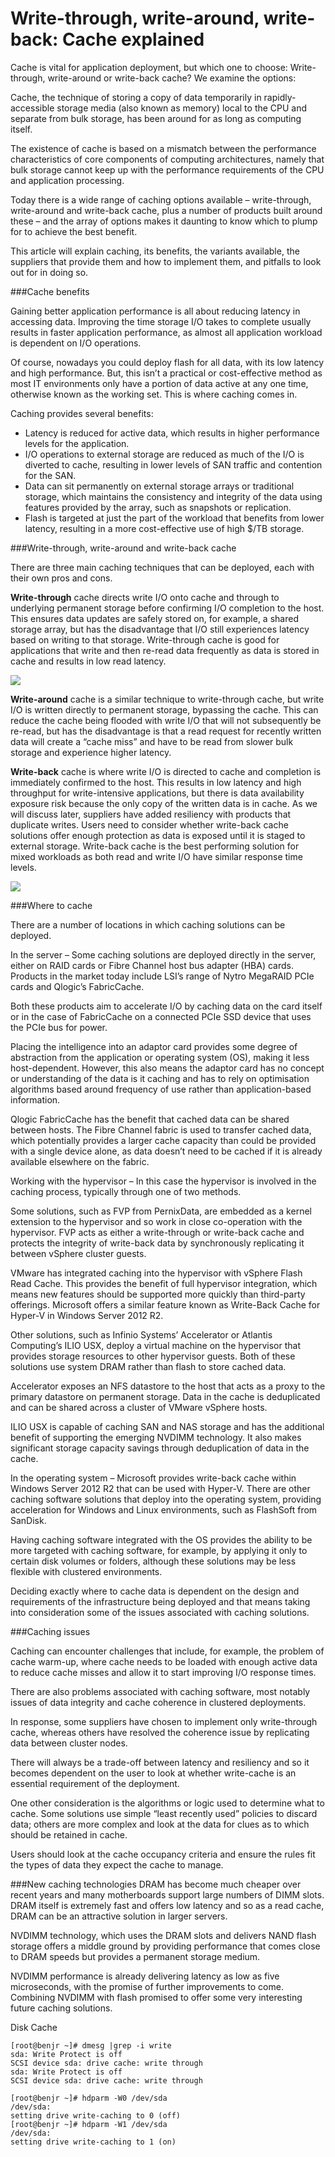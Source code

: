 # Write-through, write-around, write-back: Cache explained

Cache is vital for application deployment, but which one to choose: Write-through, write-around or write-back cache? We examine the options:

Cache, the technique of storing a copy of data temporarily in rapidly-accessible storage media (also known as memory) local to the CPU and separate from bulk storage, has been around for as long as computing itself.

The existence of cache is based on a mismatch between the performance characteristics of core components of computing architectures, namely that bulk storage cannot keep up with the performance requirements of the CPU and application processing.

Today there is a wide range of caching options available – write-through, write-around and write-back cache, plus a number of products built around these – and the array of options makes it daunting to know which to plump for to achieve the best benefit.

This article will explain caching, its benefits, the variants available, the suppliers that provide them and how to implement them, and pitfalls to look out for in doing so.

###Cache benefits

Gaining better application performance is all about reducing latency in accessing data. Improving the time storage I/O takes to complete usually results in faster application performance, as almost all application workload is dependent on I/O operations.

Of course, nowadays you could deploy flash for all data, with its low latency and high performance. But, this isn’t a practical or cost-effective method as most IT environments only have a portion of data active at any one time, otherwise known as the working set. This is where caching comes in.

Caching provides several benefits:

* Latency is reduced for active data, which results in higher performance levels for the application.
* I/O operations to external storage are reduced as much of the I/O is diverted to cache, resulting in lower levels of SAN traffic and contention for the SAN.
* Data can sit permanently on external storage arrays or traditional storage, which maintains the consistency and integrity of the data using features provided by the array, such as snapshots or replication.
* Flash is targeted at just the part of the workload that benefits from lower latency, resulting in a more cost-effective use of high $/TB storage.

###Write-through, write-around and write-back cache

There are three main caching techniques that can be deployed, each with their own pros and cons.

**Write-through** cache directs write I/O onto cache and through to underlying permanent storage before confirming I/O completion to the host. This ensures data updates are safely stored on, for example, a shared storage array, but has the disadvantage that I/O still experiences latency based on writing to that storage. Write-through cache is good for applications that write and then re-read data frequently as data is stored in cache and results in low read latency.

![](445px-Write_through_with_no-write_allocation.png)

**Write-around** cache is a similar technique to write-through cache, but write I/O is written directly to permanent storage, bypassing the cache. This can reduce the cache being flooded with write I/O that will not subsequently be re-read, but has the disadvantage is that a read request for recently written data will create a “cache miss” and have to be read from slower bulk storage and experience higher latency.

**Write-back** cache is where write I/O is directed to cache and completion is immediately confirmed to the host. This results in low latency and high throughput for write-intensive applications, but there is data availability exposure risk because the only copy of the written data is in cache. As we will discuss later, suppliers have added resiliency with products that duplicate writes. Users need to consider whether write-back cache solutions offer enough protection as data is exposed until it is staged to external storage. Write-back cache is the best performing solution for mixed workloads as both read and write I/O have similar response time levels.

![](468px-Write_back_with_write_allocation.png)

###Where to cache

There are a number of locations in which caching solutions can be deployed.

In the server – Some caching solutions are deployed directly in the server, either on RAID cards or Fibre Channel host bus adapter (HBA) cards. Products in the market today include LSI’s range of Nytro MegaRAID PCIe cards and Qlogic’s FabricCache.

Both these products aim to accelerate I/O by caching data on the card itself or in the case of FabricCache on a connected PCIe SSD device that uses the PCIe bus for power.

Placing the intelligence into an adaptor card provides some degree of abstraction from the application or operating system (OS), making it less host-dependent. However, this also means the adaptor card has no concept or understanding of the data is it caching and has to rely on optimisation algorithms based around frequency of use rather than application-based information.

Qlogic FabricCache has the benefit that cached data can be shared between hosts. The Fibre Channel fabric is used to transfer cached data, which potentially provides a larger cache capacity than could be provided with a single device alone, as data doesn’t need to be cached if it is already available elsewhere on the fabric.

Working with the hypervisor – In this case the hypervisor is involved in the caching process, typically through one of two methods.

Some solutions, such as FVP from PernixData, are embedded as a kernel extension to the hypervisor and so work in close co-operation with the hypervisor. FVP acts as either a write-through or write-back cache and protects the integrity of write-back data by synchronously replicating it between vSphere cluster guests.

VMware has integrated caching into the hypervisor with vSphere Flash Read Cache. This provides the benefit of full hypervisor integration, which means new features should be supported more quickly than third-party offerings. Microsoft offers a similar feature known as Write-Back Cache for Hyper-V in Windows Server 2012 R2.

Other solutions, such as Infinio Systems’ Accelerator or Atlantis Computing’s ILIO USX, deploy a virtual machine on the hypervisor that provides storage resources to other hypervisor guests. Both of these solutions use system DRAM rather than flash to store cached data.

Accelerator exposes an NFS datastore to the host that acts as a proxy to the primary datastore on permanent storage. Data in the cache is deduplicated and can be shared across a cluster of VMware vSphere hosts.

ILIO USX is capable of caching SAN and NAS storage and has the additional benefit of supporting the emerging NVDIMM technology. It also makes significant storage capacity savings through deduplication of data in the cache.

In the operating system – Microsoft provides write-back cache within Windows Server 2012 R2 that can be used with Hyper-V. There are other caching software solutions that deploy into the operating system, providing acceleration for Windows and Linux environments, such as FlashSoft from SanDisk.

Having caching software integrated with the OS provides the ability to be more targeted with caching software, for example, by applying it only to certain disk volumes or folders, although these solutions may be less flexible with clustered environments.

Deciding exactly where to cache data is dependent on the design and requirements of the infrastructure being deployed and that means taking into consideration some of the issues associated with caching solutions.

###Caching issues

Caching can encounter challenges that include, for example, the problem of cache warm-up, where cache needs to be loaded with enough active data to reduce cache misses and allow it to start improving I/O response times.

There are also problems associated with caching software, most notably issues of data integrity and cache coherence in clustered deployments.

In response, some suppliers have chosen to implement only write-through cache, whereas others have resolved the coherence issue by replicating data between cluster nodes.

There will always be a trade-off between latency and resiliency and so it becomes dependent on the user to look at whether write-cache is an essential requirement of the deployment.

One other consideration is the algorithms or logic used to determine what to cache. Some solutions use simple “least recently used” policies to discard data; others are more complex and look at the data for clues as to which should be retained in cache.

Users should look at the cache occupancy criteria and ensure the rules fit the types of data they expect the cache to manage.

###New caching technologies
DRAM has become much cheaper over recent years and many motherboards support large numbers of DIMM slots. DRAM itself is extremely fast and offers low latency and so as a read cache, DRAM can be an attractive solution in larger servers.

NVDIMM technology, which uses the DRAM slots and delivers NAND flash storage offers a middle ground by providing performance that comes close to DRAM speeds but provides a permanent storage medium.

NVDIMM performance is already delivering latency as low as five microseconds, with the promise of further improvements to come. Combining NVDIMM with flash promised to offer some very interesting future caching solutions.


Disk Cache
```
[root@benjr ~]# dmesg |grep -i write
sda: Write Protect is off
SCSI device sda: drive cache: write through
sda: Write Protect is off
SCSI device sda: drive cache: write through
```

```
[root@benjr ~]# hdparm -W0 /dev/sda
/dev/sda:
setting drive write-caching to 0 (off)
[root@benjr ~]# hdparm -W1 /dev/sda
/dev/sda:
setting drive write-caching to 1 (on)
```